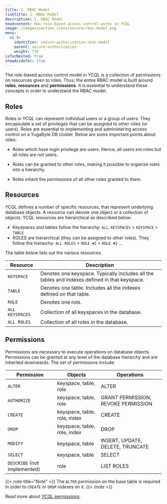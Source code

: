 ```yaml
---
title: 1. RBAC Model
linkTitle: 1. RBAC Model
description: 1. RBAC Model
headcontent: How role-based access control works in YCQL
image: /images/section_icons/secure/rbac-model.png
menu:
  v1.3:
    identifier: secure-authorization-rbac-model
    parent: secure-authorization
    weight: 716
isTocNested: true
showAsideToc: true
---
```


The role-based access control model in YCQL is a collection of permissions on resources given to roles. Thus, the entire RBAC model is built around **roles**, **resources** and **permissions**. It is essential to understand these concepts in order to understand the RBAC model.

## Roles

Roles in YCQL can represent individual users or a group of users. They encapsulate a set of privileges that can be assigned to other roles (or users). Roles are essential to implementing and administering access control on a YugaByte DB cluster. Below are some important points about roles:

* Roles which have login privilege are users. Hence, all users are roles but all roles are not users.

* Roles can be granted to other roles, making it possible to organize roles into a hierarchy.

* Roles inherit the permissions of all other roles granted to them.


## Resources

YCQL defines a number of specific resources, that represent underlying database objects. A resource can denote one object or a collection of objects. YCQL resources are hierarchical as described below:

* Keyspaces and tables follow the hierarchy: `ALL KEYSPACES` > `KEYSPACE` > `TABLE`
* ROLES are hierarchical (they can be assigned to other roles). They follow the hierarchy: `ALL ROLES` > `ROLE #1` > `ROLE #2` ...

The table below lists out the various resources.

Resource        | Description |
----------------|-------------|
`KEYSPACE`      | Denotes one keyspace. Typically includes all the tables and indexes defined in that keyspace. |
`TABLE`         | Denotes one table. Includes all the indexes defined on that table. |
`ROLE`          | Denotes one role. |
`ALL KEYSPACES` | Collection of all keyspaces in the database. |
`ALL ROLES`     | Collection of all roles in the database. |



## Permissions

Permissions are necessary to execute operations on database objects. Permissions can be granted at any level of the database hierarchy and are inherited downwards. The set of permissions include:


Permission  | Objects                      | Operations                          |
------------|------------------------------|-------------------------------------|
`ALTER`     | keyspace, table, role        | ALTER                               |
`AUTHORIZE` | keyspace, table, role        | GRANT PERMISSION, REVOKE PERMISSION |
`CREATE`    | keyspace, table, role, index | CREATE                              |
`DROP`      | keyspace, table, role, index | DROP                                |
`MODIFY`    | keyspace, table              | INSERT, UPDATE, DELETE, TRUNCATE    |
`SELECT`    | keyspace, table              | SELECT                              |
`DESCRIBE` (not implemented)  | role       | LIST ROLES                          |

{{< note title="Note" >}}
The `ALTER` permission on the base table is required in order to `CREATE` or `DROP` indexes on it.
{{< /note >}}

Read more about [YCQL permissions](../../api/ycql/ddl_grant_permission/#permissions).
